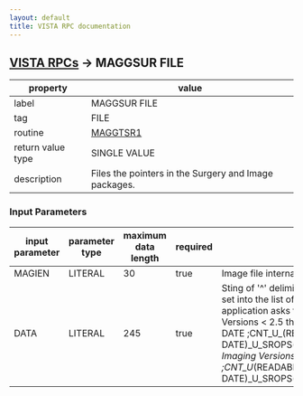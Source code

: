 ```yaml
---
layout: default
title: VISTA RPC documentation
---
```




## [VISTA RPCs](TableOfContent.md) &#8594; MAGGSUR FILE 

 property | value 
--- | --- 
 label | MAGGSUR FILE
 tag | FILE
 routine | [MAGGTSR1](http://code.osehra.org/dox/Routine_MAGGTSR1_source.html)
 return value type | SINGLE VALUE
 description | Files the pointers in the Surgery and Image packages.

### Input Parameters

| input parameter | parameter type | maximum data length | required | description | 
| --- | --- | --- | --- | --- | 
| MAGIEN | LITERAL | 30 | true | Image file internal number.  ^MAG(2005, | 
| DATA | LITERAL | 245 | true | Sting of '^' delimited pieces.it is the same data that is set into the list ofsurgery cases when image application asks for list of patients cases.        ; for Imaging Versions < 2.5 the data is        ; #     DATE             DESC      SRF(IEN   FM DATE        ;CNT_U_(READABLE DATE)_U_SROPS(1)_U_SROP_U_SRSDATE        ;        ; for Imaging Versions > 2.4, the data is different        ;CNT_U_(READABLE DATE)_U_SROPS(1)_U_IMAGECT_U_\|\_SROP_U_SRSDATE | 